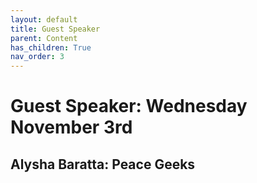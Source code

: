 ```yaml
---
layout: default
title: Guest Speaker
parent: Content
has_children: True
nav_order: 3
---
```


# Guest Speaker: Wednesday November 3rd

## Alysha Baratta: Peace Geeks
